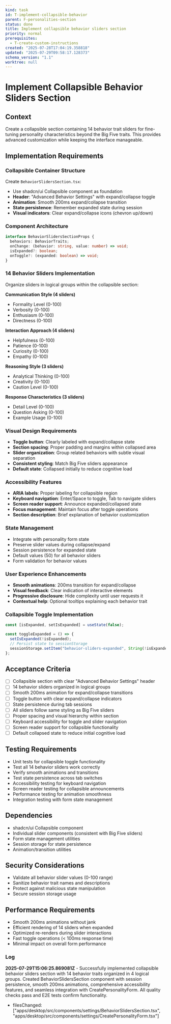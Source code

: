 ```yaml
---
kind: task
id: T-implement-collapsible-behavior
parent: F-personalities-section
status: done
title: Implement collapsible behavior sliders section
priority: normal
prerequisites:
  - T-create-custom-instructions
created: "2025-07-28T17:04:19.358818"
updated: "2025-07-29T09:58:17.128373"
schema_version: "1.1"
worktree: null
---
```


# Implement Collapsible Behavior Sliders Section

## Context

Create a collapsible section containing 14 behavior trait sliders for fine-tuning personality characteristics beyond the Big Five traits. This provides advanced customization while keeping the interface manageable.

## Implementation Requirements

### Collapsible Container Structure

Create `BehaviorSlidersSection.tsx`:

- Use shadcn/ui Collapsible component as foundation
- **Header**: "Advanced Behavior Settings" with expand/collapse toggle
- **Animation**: Smooth 200ms expand/collapse transition
- **State persistence**: Remember expanded state during session
- **Visual indicators**: Clear expand/collapse icons (chevron up/down)

### Component Architecture

```typescript
interface BehaviorSlidersSectionProps {
  behaviors: BehaviorTraits;
  onChange: (behavior: string, value: number) => void;
  isExpanded?: boolean;
  onToggle?: (expanded: boolean) => void;
}
```

### 14 Behavior Sliders Implementation

Organize sliders in logical groups within the collapsible section:

**Communication Style (4 sliders)**

- Formality Level (0-100)
- Verbosity (0-100)
- Enthusiasm (0-100)
- Directness (0-100)

**Interaction Approach (4 sliders)**

- Helpfulness (0-100)
- Patience (0-100)
- Curiosity (0-100)
- Empathy (0-100)

**Reasoning Style (3 sliders)**

- Analytical Thinking (0-100)
- Creativity (0-100)
- Caution Level (0-100)

**Response Characteristics (3 sliders)**

- Detail Level (0-100)
- Question Asking (0-100)
- Example Usage (0-100)

### Visual Design Requirements

- **Toggle button**: Clearly labeled with expand/collapse state
- **Section spacing**: Proper padding and margins within collapsed area
- **Slider organization**: Group related behaviors with subtle visual separation
- **Consistent styling**: Match Big Five sliders appearance
- **Default state**: Collapsed initially to reduce cognitive load

### Accessibility Features

- **ARIA labels**: Proper labeling for collapsible region
- **Keyboard navigation**: Enter/Space to toggle, Tab to navigate sliders
- **Screen reader support**: Announce expanded/collapsed state
- **Focus management**: Maintain focus after toggle operations
- **Section description**: Brief explanation of behavior customization

### State Management

- Integrate with personality form state
- Preserve slider values during collapse/expand
- Session persistence for expanded state
- Default values (50) for all behavior sliders
- Form validation for behavior values

### User Experience Enhancements

- **Smooth animations**: 200ms transition for expand/collapse
- **Visual feedback**: Clear indication of interactive elements
- **Progressive disclosure**: Hide complexity until user requests it
- **Contextual help**: Optional tooltips explaining each behavior trait

### Collapsible Toggle Implementation

```typescript
const [isExpanded, setIsExpanded] = useState(false);

const toggleExpanded = () => {
  setIsExpanded(!isExpanded);
  // Persist state to sessionStorage
  sessionStorage.setItem("behavior-sliders-expanded", String(!isExpanded));
};
```

## Acceptance Criteria

- [ ] Collapsible section with clear "Advanced Behavior Settings" header
- [ ] 14 behavior sliders organized in logical groups
- [ ] Smooth 200ms animation for expand/collapse transitions
- [ ] Toggle button with clear expand/collapse indicators
- [ ] State persistence during tab sessions
- [ ] All sliders follow same styling as Big Five sliders
- [ ] Proper spacing and visual hierarchy within section
- [ ] Keyboard accessibility for toggle and slider navigation
- [ ] Screen reader support for collapsible functionality
- [ ] Default collapsed state to reduce initial cognitive load

## Testing Requirements

- Unit tests for collapsible toggle functionality
- Test all 14 behavior sliders work correctly
- Verify smooth animations and transitions
- Test state persistence across tab switches
- Accessibility testing for keyboard navigation
- Screen reader testing for collapsible announcements
- Performance testing for animation smoothness
- Integration testing with form state management

## Dependencies

- shadcn/ui Collapsible component
- Individual slider components (consistent with Big Five sliders)
- Form state management utilities
- Session storage for state persistence
- Animation/transition utilities

## Security Considerations

- Validate all behavior slider values (0-100 range)
- Sanitize behavior trait names and descriptions
- Protect against malicious state manipulation
- Secure session storage usage

## Performance Requirements

- Smooth 200ms animations without jank
- Efficient rendering of 14 sliders when expanded
- Optimized re-renders during slider interactions
- Fast toggle operations (< 100ms response time)
- Minimal impact on overall form performance

### Log

**2025-07-29T15:06:25.869081Z** - Successfully implemented collapsible behavior sliders section with 14 behavior traits organized in 4 logical groups. Created BehaviorSlidersSection component with session persistence, smooth 200ms animations, comprehensive accessibility features, and seamless integration with CreatePersonalityForm. All quality checks pass and E2E tests confirm functionality.

- filesChanged: ["apps/desktop/src/components/settings/BehaviorSlidersSection.tsx", "apps/desktop/src/components/settings/CreatePersonalityForm.tsx"]
